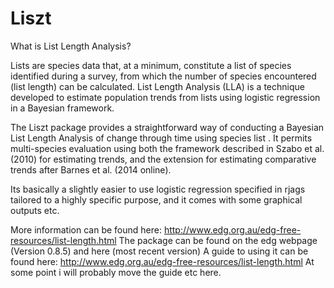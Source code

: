 # Liszt

What is List Length Analysis?

Lists are species data that, at a minimum, constitute a list of species identified during a survey, from which the number of species encountered (list length) can be calculated. List Length Analysis (LLA) is a technique developed to estimate population trends from lists using logistic regression in a Bayesian framework.

The Liszt package provides a straightforward way of conducting a Bayesian List Length Analysis of change through time using species list . It permits multi-species evaluation using both the framework described in Szabo et al. (2010) for estimating trends, and the extension for estimating comparative trends after Barnes et al. (2014 online).

Its basically a slightly easier to use logistic regression specified in rjags tailored to a highly specific purpose, and it comes with some graphical outputs etc. 

More information can be found here: http://www.edg.org.au/edg-free-resources/list-length.html
The package can be found on the edg webpage (Version 0.8.5) and here (most recent version)
A guide to using it can be found here: http://www.edg.org.au/edg-free-resources/list-length.html
At some point i will probably move the guide etc here. 

